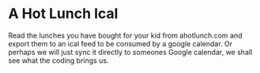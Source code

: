 # A Hot Lunch Ical

Read the lunches you have bought for your kid from ahotlunch.com and export them to an ical feed to 
be consumed by a google calendar.  Or perhaps we will just sync it directly to someones Google calendar,
we shall see what the coding brings us.